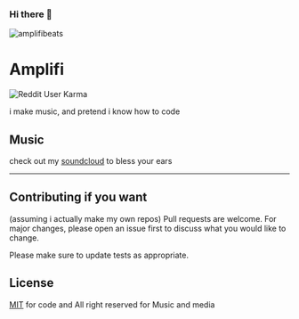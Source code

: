 ### Hi there 👋

<!--
**Amplifi-Studios/Amplifi-Studios** is a ✨ _special_ ✨ repository because its `README.md` (this file) appears on your GitHub profile. -->
![amplifibeats](https://i.ibb.co/qDchFCF/Amplifi-Vinyl-Mockup.png)

# Amplifi 
![Reddit User Karma](https://img.shields.io/reddit/user-karma/combined/amplifi-beats?style=social)

i make music, and pretend i know how to code

## Music

check out my [soundcloud](https://soundcloud.com/amplifi-beats) to bless your ears

---


## Contributing if you want
(assuming i actually make my own repos)
Pull requests are welcome. For major changes, please open an issue first to discuss what you would like to change.

Please make sure to update tests as appropriate.

## License
[MIT](https://choosealicense.com/licenses/mit/) for code and All right reserved for Music and media
